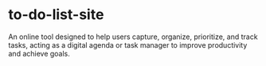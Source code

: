 # to-do-list-site
An online tool designed to help users capture, organize, prioritize, and track tasks, acting as a digital agenda or task manager to improve productivity and achieve goals.
